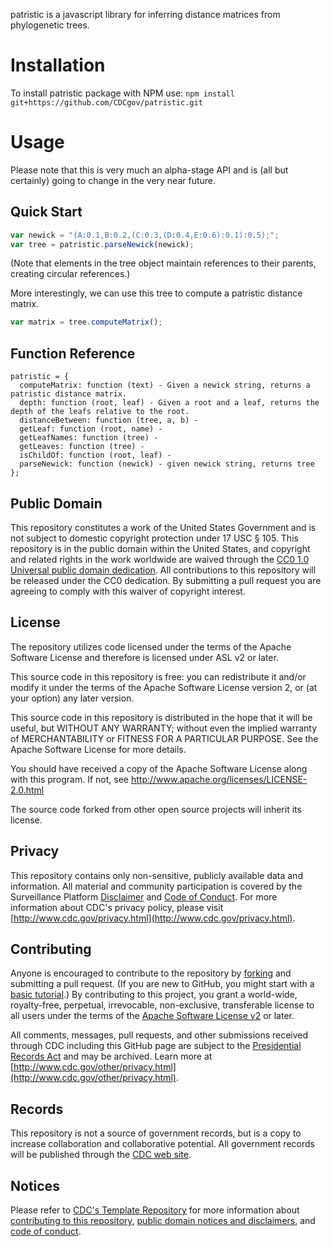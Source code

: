 patristic is a javascript library for inferring distance matrices from
phylogenetic trees.

# Installation

To install patristic package with NPM use: `npm install git+https://github.com/CDCgov/patristic.git`

# Usage

Please note that this is very much an alpha-stage API and is (all but certainly)
going to change in the very near future.

## Quick Start

```javascript
var newick = "(A:0.1,B:0.2,(C:0.3,(D:0.4,E:0.6):0.1):0.5);";
var tree = patristic.parseNewick(newick);
```

(Note that elements in the tree object maintain references to their parents,
creating circular references.)

More interestingly, we can use this tree to compute a patristic distance matrix.

```javascript
var matrix = tree.computeMatrix();
```

## Function Reference

```
patristic = {
  computeMatrix: function (text) - Given a newick string, returns a patristic distance matrix.
  depth: function (root, leaf) - Given a root and a leaf, returns the depth of the leafs relative to the root.
  distanceBetween: function (tree, a, b) -
  getLeaf: function (root, name) -
  getLeafNames: function (tree) -
  getLeaves: function (tree) -
  isChildOf: function (root, leaf) -
  parseNewick: function (newick) - given newick string, returns tree
};
```

## Public Domain
This repository constitutes a work of the United States Government and is not
subject to domestic copyright protection under 17 USC § 105. This repository is in
the public domain within the United States, and copyright and related rights in
the work worldwide are waived through the [CC0 1.0 Universal public domain dedication](https://creativecommons.org/publicdomain/zero/1.0/).
All contributions to this repository will be released under the CC0 dedication. By
submitting a pull request you are agreeing to comply with this waiver of
copyright interest.

## License
The repository utilizes code licensed under the terms of the Apache Software
License and therefore is licensed under ASL v2 or later.

This source code in this repository is free: you can redistribute it and/or modify it under
the terms of the Apache Software License version 2, or (at your option) any
later version.

This source code in this repository is distributed in the hope that it will be useful, but WITHOUT ANY
WARRANTY; without even the implied warranty of MERCHANTABILITY or FITNESS FOR A
PARTICULAR PURPOSE. See the Apache Software License for more details.

You should have received a copy of the Apache Software License along with this
program. If not, see http://www.apache.org/licenses/LICENSE-2.0.html

The source code forked from other open source projects will inherit its license.

## Privacy
This repository contains only non-sensitive, publicly available data and
information. All material and community participation is covered by the
Surveillance Platform [Disclaimer](https://github.com/CDCgov/template/blob/master/DISCLAIMER.md)
and [Code of Conduct](https://github.com/CDCgov/template/blob/master/code-of-conduct.md).
For more information about CDC's privacy policy, please visit [http://www.cdc.gov/privacy.html](http://www.cdc.gov/privacy.html).

## Contributing
Anyone is encouraged to contribute to the repository by [forking](https://help.github.com/articles/fork-a-repo)
and submitting a pull request. (If you are new to GitHub, you might start with a
[basic tutorial](https://help.github.com/articles/set-up-git).) By contributing
to this project, you grant a world-wide, royalty-free, perpetual, irrevocable,
non-exclusive, transferable license to all users under the terms of the
[Apache Software License v2](http://www.apache.org/licenses/LICENSE-2.0.html) or
later.

All comments, messages, pull requests, and other submissions received through
CDC including this GitHub page are subject to the [Presidential Records Act](http://www.archives.gov/about/laws/presidential-records.html)
and may be archived. Learn more at [http://www.cdc.gov/other/privacy.html](http://www.cdc.gov/other/privacy.html).

## Records
This repository is not a source of government records, but is a copy to increase
collaboration and collaborative potential. All government records will be
published through the [CDC web site](http://www.cdc.gov).

## Notices
Please refer to [CDC's Template Repository](https://github.com/CDCgov/template)
for more information about [contributing to this repository](https://github.com/CDCgov/template/blob/master/CONTRIBUTING.md),
[public domain notices and disclaimers](https://github.com/CDCgov/template/blob/master/DISCLAIMER.md),
and [code of conduct](https://github.com/CDCgov/template/blob/master/code-of-conduct.md).
